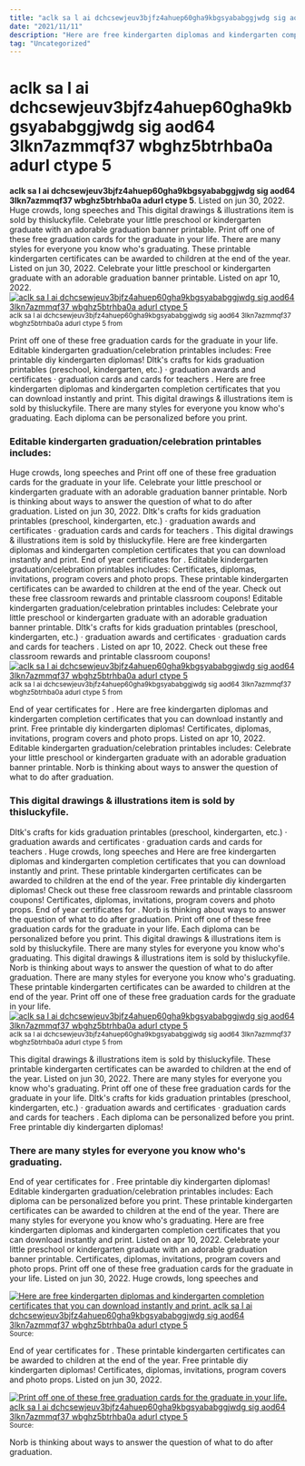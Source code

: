 ```yaml
---
title: "aclk sa l ai dchcsewjeuv3bjfz4ahuep60gha9kbgsyababggjwdg sig aod64 3lkn7azmmqf37 wbghz5btrhba0a adurl ctype 5"
date: "2021/11/11"
description: "Here are free kindergarten diplomas and kindergarten completion certificates that you can download instantly and print."
tag: "Uncategorized"
---
```


# aclk sa l ai dchcsewjeuv3bjfz4ahuep60gha9kbgsyababggjwdg sig aod64 3lkn7azmmqf37 wbghz5btrhba0a adurl ctype 5
**aclk sa l ai dchcsewjeuv3bjfz4ahuep60gha9kbgsyababggjwdg sig aod64 3lkn7azmmqf37 wbghz5btrhba0a adurl ctype 5**. Listed on jun 30, 2022. Huge crowds, long speeches and This digital drawings &amp; illustrations item is sold by thisluckyfile. Celebrate your little preschool or kindergarten graduate with an adorable graduation banner printable. Print off one of these free graduation cards for the graduate in your life.
There are many styles for everyone you know who&#039;s graduating. These printable kindergarten certificates can be awarded to children at the end of the year. Listed on jun 30, 2022. Celebrate your little preschool or kindergarten graduate with an adorable graduation banner printable. Listed on apr 10, 2022.
[![aclk sa l ai dchcsewjeuv3bjfz4ahuep60gha9kbgsyababggjwdg sig aod64 3lkn7azmmqf37 wbghz5btrhba0a adurl ctype 5](B08XWY3RKS "aclk sa l ai dchcsewjeuv3bjfz4ahuep60gha9kbgsyababggjwdg sig aod64 3lkn7azmmqf37 wbghz5btrhba0a adurl ctype 5")](B08XWY3RKS)
<small>aclk sa l ai dchcsewjeuv3bjfz4ahuep60gha9kbgsyababggjwdg sig aod64 3lkn7azmmqf37 wbghz5btrhba0a adurl ctype 5 from </small>

Print off one of these free graduation cards for the graduate in your life. Editable kindergarten graduation/celebration printables includes: Free printable diy kindergarten diplomas! Dltk&#039;s crafts for kids graduation printables (preschool, kindergarten, etc.) · graduation awards and certificates · graduation cards and cards for teachers . Here are free kindergarten diplomas and kindergarten completion certificates that you can download instantly and print. This digital drawings &amp; illustrations item is sold by thisluckyfile. There are many styles for everyone you know who&#039;s graduating. Each diploma can be personalized before you print.

### Editable kindergarten graduation/celebration printables includes:
Huge crowds, long speeches and Print off one of these free graduation cards for the graduate in your life. Celebrate your little preschool or kindergarten graduate with an adorable graduation banner printable. Norb is thinking about ways to answer the question of what to do after graduation. Listed on jun 30, 2022. Dltk&#039;s crafts for kids graduation printables (preschool, kindergarten, etc.) · graduation awards and certificates · graduation cards and cards for teachers . This digital drawings &amp; illustrations item is sold by thisluckyfile. Here are free kindergarten diplomas and kindergarten completion certificates that you can download instantly and print. End of year certificates for . Editable kindergarten graduation/celebration printables includes: Certificates, diplomas, invitations, program covers and photo props. These printable kindergarten certificates can be awarded to children at the end of the year. Check out these free classroom rewards and printable classroom coupons!
Editable kindergarten graduation/celebration printables includes: Celebrate your little preschool or kindergarten graduate with an adorable graduation banner printable. Dltk&#039;s crafts for kids graduation printables (preschool, kindergarten, etc.) · graduation awards and certificates · graduation cards and cards for teachers . Listed on apr 10, 2022. Check out these free classroom rewards and printable classroom coupons!
[![aclk sa l ai dchcsewjeuv3bjfz4ahuep60gha9kbgsyababggjwdg sig aod64 3lkn7azmmqf37 wbghz5btrhba0a adurl ctype 5](B08XWY3RKS "aclk sa l ai dchcsewjeuv3bjfz4ahuep60gha9kbgsyababggjwdg sig aod64 3lkn7azmmqf37 wbghz5btrhba0a adurl ctype 5")](B08XWY3RKS)
<small>aclk sa l ai dchcsewjeuv3bjfz4ahuep60gha9kbgsyababggjwdg sig aod64 3lkn7azmmqf37 wbghz5btrhba0a adurl ctype 5 from </small>

End of year certificates for . Here are free kindergarten diplomas and kindergarten completion certificates that you can download instantly and print. Free printable diy kindergarten diplomas! Certificates, diplomas, invitations, program covers and photo props. Listed on apr 10, 2022. Editable kindergarten graduation/celebration printables includes: Celebrate your little preschool or kindergarten graduate with an adorable graduation banner printable. Norb is thinking about ways to answer the question of what to do after graduation.

### This digital drawings &amp; illustrations item is sold by thisluckyfile.
Dltk&#039;s crafts for kids graduation printables (preschool, kindergarten, etc.) · graduation awards and certificates · graduation cards and cards for teachers . Huge crowds, long speeches and Here are free kindergarten diplomas and kindergarten completion certificates that you can download instantly and print. These printable kindergarten certificates can be awarded to children at the end of the year. Free printable diy kindergarten diplomas! Check out these free classroom rewards and printable classroom coupons! Certificates, diplomas, invitations, program covers and photo props. End of year certificates for . Norb is thinking about ways to answer the question of what to do after graduation. Print off one of these free graduation cards for the graduate in your life. Each diploma can be personalized before you print. This digital drawings &amp; illustrations item is sold by thisluckyfile. There are many styles for everyone you know who&#039;s graduating.
This digital drawings &amp; illustrations item is sold by thisluckyfile. Norb is thinking about ways to answer the question of what to do after graduation. There are many styles for everyone you know who&#039;s graduating. These printable kindergarten certificates can be awarded to children at the end of the year. Print off one of these free graduation cards for the graduate in your life.
[![aclk sa l ai dchcsewjeuv3bjfz4ahuep60gha9kbgsyababggjwdg sig aod64 3lkn7azmmqf37 wbghz5btrhba0a adurl ctype 5](B08XWY3RKS "aclk sa l ai dchcsewjeuv3bjfz4ahuep60gha9kbgsyababggjwdg sig aod64 3lkn7azmmqf37 wbghz5btrhba0a adurl ctype 5")](B08XWY3RKS)
<small>aclk sa l ai dchcsewjeuv3bjfz4ahuep60gha9kbgsyababggjwdg sig aod64 3lkn7azmmqf37 wbghz5btrhba0a adurl ctype 5 from </small>

This digital drawings &amp; illustrations item is sold by thisluckyfile. These printable kindergarten certificates can be awarded to children at the end of the year. Listed on jun 30, 2022. There are many styles for everyone you know who&#039;s graduating. Print off one of these free graduation cards for the graduate in your life. Dltk&#039;s crafts for kids graduation printables (preschool, kindergarten, etc.) · graduation awards and certificates · graduation cards and cards for teachers . Each diploma can be personalized before you print. Free printable diy kindergarten diplomas!

### There are many styles for everyone you know who&#039;s graduating.
End of year certificates for . Free printable diy kindergarten diplomas! Editable kindergarten graduation/celebration printables includes: Each diploma can be personalized before you print. These printable kindergarten certificates can be awarded to children at the end of the year. There are many styles for everyone you know who&#039;s graduating. Here are free kindergarten diplomas and kindergarten completion certificates that you can download instantly and print. Listed on apr 10, 2022. Celebrate your little preschool or kindergarten graduate with an adorable graduation banner printable. Certificates, diplomas, invitations, program covers and photo props. Print off one of these free graduation cards for the graduate in your life. Listed on jun 30, 2022. Huge crowds, long speeches and


[![Here are free kindergarten diplomas and kindergarten completion certificates that you can download instantly and print. aclk sa l ai dchcsewjeuv3bjfz4ahuep60gha9kbgsyababggjwdg sig aod64 3lkn7azmmqf37 wbghz5btrhba0a adurl ctype 5](8011190951668196954 "aclk sa l ai dchcsewjeuv3bjfz4ahuep60gha9kbgsyababggjwdg sig aod64 3lkn7azmmqf37 wbghz5btrhba0a adurl ctype 5")](B08XWY3RKS)
<small>Source: </small>

End of year certificates for . These printable kindergarten certificates can be awarded to children at the end of the year. Free printable diy kindergarten diplomas! Certificates, diplomas, invitations, program covers and photo props. Listed on jun 30, 2022.

[![Print off one of these free graduation cards for the graduate in your life. aclk sa l ai dchcsewjeuv3bjfz4ahuep60gha9kbgsyababggjwdg sig aod64 3lkn7azmmqf37 wbghz5btrhba0a adurl ctype 5](8011190951668196954 "aclk sa l ai dchcsewjeuv3bjfz4ahuep60gha9kbgsyababggjwdg sig aod64 3lkn7azmmqf37 wbghz5btrhba0a adurl ctype 5")](B08XWY3RKS)
<small>Source: </small>

Norb is thinking about ways to answer the question of what to do after graduation.
